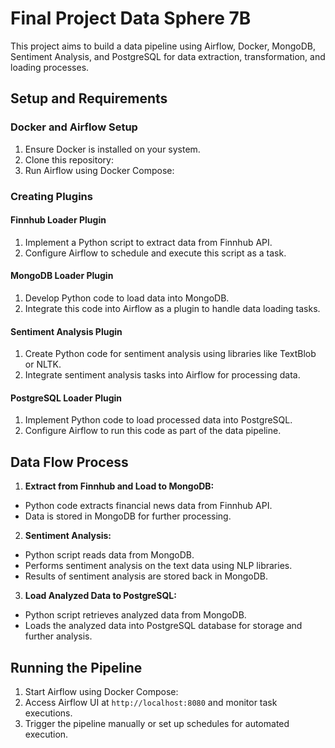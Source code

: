 # Final Project Data Sphere 7B

This project aims to build a data pipeline using Airflow, Docker, MongoDB, Sentiment Analysis, and PostgreSQL for data extraction, transformation, and loading processes.

## Setup and Requirements

### Docker and Airflow Setup

1. Ensure Docker is installed on your system.
2. Clone this repository:
3. Run Airflow using Docker Compose:

### Creating Plugins

#### Finnhub Loader Plugin

1. Implement a Python script to extract data from Finnhub API.
2. Configure Airflow to schedule and execute this script as a task.

#### MongoDB Loader Plugin

1. Develop Python code to load data into MongoDB.
2. Integrate this code into Airflow as a plugin to handle data loading tasks.

#### Sentiment Analysis Plugin

1. Create Python code for sentiment analysis using libraries like TextBlob or NLTK.
2. Integrate sentiment analysis tasks into Airflow for processing data.

#### PostgreSQL Loader Plugin

1. Implement Python code to load processed data into PostgreSQL.
2. Configure Airflow to run this code as part of the data pipeline.

## Data Flow Process

1. **Extract from Finnhub and Load to MongoDB:**
- Python code extracts financial news data from Finnhub API.
- Data is stored in MongoDB for further processing.

2. **Sentiment Analysis:**
- Python script reads data from MongoDB.
- Performs sentiment analysis on the text data using NLP libraries.
- Results of sentiment analysis are stored back in MongoDB.

3. **Load Analyzed Data to PostgreSQL:**
- Python script retrieves analyzed data from MongoDB.
- Loads the analyzed data into PostgreSQL database for storage and further analysis.

## Running the Pipeline

1. Start Airflow using Docker Compose:
2. Access Airflow UI at `http://localhost:8080` and monitor task executions.
3. Trigger the pipeline manually or set up schedules for automated execution.
